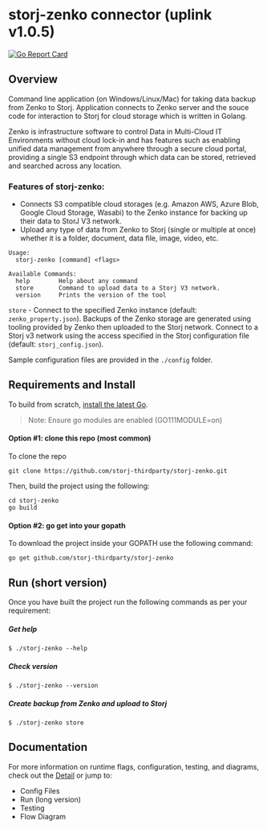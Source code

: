 # storj-zenko connector (uplink v1.0.5)

[![Go Report Card](https://goreportcard.com/badge/github.com/storj-thirdparty/connector-zenko)](https://goreportcard.com/report/github.com/storj-thirdparty/connector-zenko)

## Overview

Command line application (on Windows/Linux/Mac) for taking data backup from Zenko to Storj. Application connects to Zenko server and the souce code for interaction to Storj for cloud storage which is written in Golang.

Zenko is infrastructure software to control Data in Multi-Cloud IT Environments without cloud lock-in and has features such as enabling unified data management from anywhere through a secure cloud portal, providing a single S3 endpoint through which data can be stored, retrieved and searched across any location.

### Features of storj-zenko:
* Connects S3 compatible cloud storages (e.g. Amazon AWS, Azure Blob, Google Cloud Storage, Wasabi) to the Zenko instance for backing up their data to StorJ V3 network.
* Upload any type of data from Zenko to Storj (single or multiple at once) whether it is a folder, document, data file, image, video, etc.
```
Usage:
  storj-zenko [command] <flags>

Available Commands:
  help        Help about any command
  store       Command to upload data to a Storj V3 network.
  version     Prints the version of the tool
```  
  
```store``` - Connect to the specified Zenko instance (default: ```zenko_property.json```). Backups of the Zenko storage are generated using tooling provided by Zenko then uploaded to the Storj network. Connect to a Storj v3 network using the access specified in the Storj configuration file (default: ```storj_config.json```).


Sample configuration files are provided in the ```./config``` folder.

## Requirements and Install
To build from scratch, [install the latest Go](https://golang.org/doc/install#install).

> Note: Ensure go modules are enabled (GO111MODULE=on)

#### Option #1: clone this repo (most common)
To clone the repo
```
git clone https://github.com/storj-thirdparty/storj-zenko.git
```
Then, build the project using the following:
```
cd storj-zenko
go build
```
#### Option #2: go get into your gopath
To download the project inside your GOPATH use the following command:
```
go get github.com/storj-thirdparty/storj-zenko
```
## Run (short version)
Once you have built the project run the following commands as per your requirement:

##### Get help
```
$ ./storj-zenko --help
```
##### Check version
```
$ ./storj-zenko --version
```
##### Create backup from Zenko and upload to Storj
```
$ ./storj-zenko store
```
## Documentation
For more information on runtime flags, configuration, testing, and diagrams, check out the [Detail]() or jump to:
* Config Files
* Run (long version)
* Testing
* Flow Diagram
